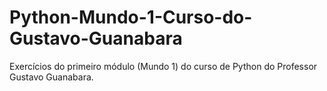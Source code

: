 # Python-Mundo-1-Curso-do-Gustavo-Guanabara
Exercícios do primeiro módulo (Mundo 1) do curso de Python do Professor Gustavo Guanabara.
